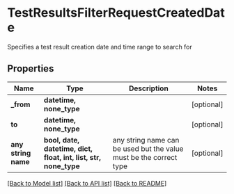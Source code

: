 # TestResultsFilterRequestCreatedDate

Specifies a test result creation date and time range to search for

## Properties
Name | Type | Description | Notes
------------ | ------------- | ------------- | -------------
**_from** | **datetime, none_type** |  | [optional] 
**to** | **datetime, none_type** |  | [optional] 
**any string name** | **bool, date, datetime, dict, float, int, list, str, none_type** | any string name can be used but the value must be the correct type | [optional]

[[Back to Model list]](../README.md#documentation-for-models) [[Back to API list]](../README.md#documentation-for-api-endpoints) [[Back to README]](../README.md)


